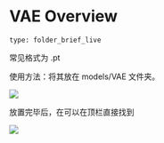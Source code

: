 # VAE Overview
 
```ccard
type: folder_brief_live
```
 
常见格式为 .pt

使用方法：将其放在 models/VAE 文件夹。

![](https://i0.hdslb.com/bfs/article/9a9b193658c6801425ec4e2ef9c24168a4a96187.png@2072w_515h_!web-article-pic.webp)

放置完毕后，在可以在顶栏直接找到

![](https://i0.hdslb.com/bfs/article/cd4022227be8d48033b9f7f7b1fdc87b12566101.png@2072w_564h_!web-article-pic.webp)
